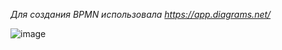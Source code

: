 *Для создания BPMN использовала <https://app.diagrams.net/>*

![image](https://github.com/cyberlizka/-/assets/164761247/8cfdc172-8e53-44e5-88e3-d56b86f126f2)

